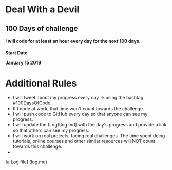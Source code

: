 
<h1> Deal With a Devil </h1>
<h2> 100 Days of challenge </h2>
<h4> I will code for at least an hour every day for the next 100 days. </h4>

<p> <b> Start Date </b> 
  <p> <b> January 15 2019  </b></p> 
</p>
<h1> Additional Rules </h1>
<p>
   <ul>
      <li> I will tweet about my progress every day -> using the hashtag #100DaysOfCode.</li>
      <li> If I code at work, that time won't count towards the challenge. </li>
      <li> I will push code to GitHub every day so that anyone can see my progress. </li>
      <li> I will update the (Log)[log.md] with the day's progress and provide a link so that others can see my progress. </li>
      <li> I will work on real projects, facing real challenges. The time spent doing tutorials, online courses and other similar resources will NOT count towards this challenge. </li>
      <li> </li>
   </ul>

</p>

[a Log file] (log.md)
